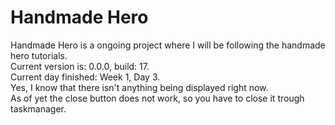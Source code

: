 # Handmade Hero
Handmade Hero is a ongoing project where I will be following the handmade hero tutorials.<br>
Current version is: 0.0.0, build: 17.<br>
Current day finished: Week 1, Day 3.<br>
Yes, I know that there isn't anything being displayed right now.<br>
As of yet the close button does not work, so you have to close it trough taskmanager.